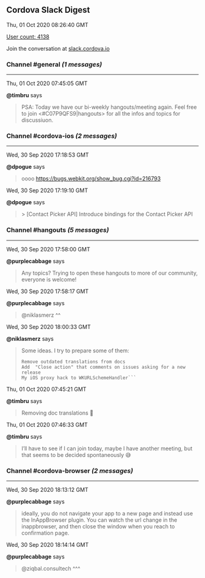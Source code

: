## Cordova Slack Digest
Thu, 01 Oct 2020 08:26:40 GMT

[User count: 4138](https://cordova.slack.com/)


Join the conversation at [slack.cordova.io](http://slack.cordova.io/)

### __Channel #general__ _(1 messages)_
---

Thu, 01 Oct 2020 07:45:05 GMT

__@timbru__ says 
> PSA: Today we have our bi-weekly hangouts/meeting again. Feel free to join <#C07P9QFS9|hangouts> for all the infos and topics for discussiuon.
> 

### __Channel #cordova-ios__ _(2 messages)_
---

Wed, 30 Sep 2020 17:18:53 GMT

__@dpogue__ says 
> oooo <https://bugs.webkit.org/show_bug.cgi?id=216793>
> 

Wed, 30 Sep 2020 17:19:10 GMT

__@dpogue__ says 
> &gt; [Contact Picker API] Introduce bindings for the Contact Picker API
> 

### __Channel #hangouts__ _(5 messages)_
---

Wed, 30 Sep 2020 17:58:00 GMT

__@purplecabbage__ says 
> <!here> Any topics? Trying to open these hangouts to more of our community, everyone is welcome!
> 

Wed, 30 Sep 2020 17:58:17 GMT

__@purplecabbage__ says 
> @niklasmerz ^^
> 

Wed, 30 Sep 2020 18:00:33 GMT

__@niklasmerz__ says 
> Some ideas. I try to prepare some of them:
> 
> ```Add members to team page
> Remove outdated translations from docs
> Add  "Close action" that comments on issues asking for a new release
> My iOS proxy hack to WKURLSchemeHandler```
> 

Thu, 01 Oct 2020 07:45:21 GMT

__@timbru__ says 
> Removing doc translations 🤩
> 

Thu, 01 Oct 2020 07:46:33 GMT

__@timbru__ says 
> I’ll have to see if I can join today, maybe I have another meeting, but that seems to be decided spontaneously 😅
> 

### __Channel #cordova-browser__ _(2 messages)_
---

Wed, 30 Sep 2020 18:13:12 GMT

__@purplecabbage__ says 
> ideally, you do not navigate your app to a new page and instead use the InAppBrowser plugin.  You can watch the url change in the inappbrowser, and then close the window when you reach to confirmation page.
> 

Wed, 30 Sep 2020 18:14:14 GMT

__@purplecabbage__ says 
> @ziqbal.consultech ^^^
> 

